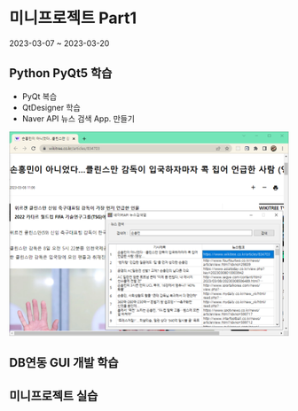 # 미니프로젝트 Part1
2023-03-07 ~ 2023-03-20

## Python PyQt5 학습
- PyQt 복습
- QtDesigner 학습
- Naver API 뉴스 검색 App. 만들기
<!-- HTML 주석
![네이버뉴스앱](https://github.com/d0ng999/miniProjects/blob/main/images/naver_news2.png)
-->
<img src="https://github.com/d0ng999/miniProjects/blob/main/images/naver_news2.png" width="700" />

## DB연동 GUI 개발 학습

## 미니프로젝트 실습
